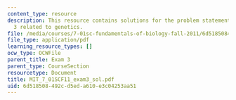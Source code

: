 ```yaml
---
content_type: resource
description: This resource contains solutions for the problem statements for exam
  3 related to genetics.
file: /media/courses/7-01sc-fundamentals-of-biology-fall-2011/6d518508492cd5eda610e3c04253aa51_MIT_7_01SCF11_exam3_sol.pdf
file_type: application/pdf
learning_resource_types: []
ocw_type: OCWFile
parent_title: Exam 3
parent_type: CourseSection
resourcetype: Document
title: MIT_7_01SCF11_exam3_sol.pdf
uid: 6d518508-492c-d5ed-a610-e3c04253aa51
---
```

